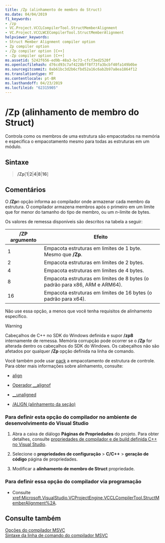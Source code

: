 ```yaml
---
title: /Zp (alinhamento de membro do Struct)
ms.date: 04/04/2019
f1_keywords:
- /zp
- VC.Project.VCCLCompilerTool.StructMemberAlignment
- VC.Project.VCCLWCECompilerTool.StructMemberAlignment
helpviewer_keywords:
- Struct Member Alignment compiler option
- Zp compiler option
- /Zp compiler option [C++]
- -Zp compiler option [C++]
ms.assetid: 5242f656-ed9b-48a3-bc73-cfcf3ed2520f
ms.openlocfilehash: d76cd93c7af4228bff8f73fa3bcbf40fa149b0be
ms.sourcegitcommit: 0ab61bc3d2b6cfbd52a16c6ab2b97a8ea1864f12
ms.translationtype: MT
ms.contentlocale: pt-BR
ms.lasthandoff: 04/23/2019
ms.locfileid: "62315905"
---
```

# <a name="zp-struct-member-alignment"></a>/Zp (alinhamento de membro do Struct)

Controla como os membros de uma estrutura são empacotados na memória e especifica o empacotamento mesmo para todas as estruturas em um módulo.

## <a name="syntax"></a>Sintaxe

> **/Zp**[**1**|**2**|**4**|**8**|**16**]

## <a name="remarks"></a>Comentários

O **/Zp**_n_ opção informa ao compilador onde armazenar cada membro da estrutura. O compilador armazena membros após o primeiro em um limite que for menor do tamanho do tipo de membro, ou um *n*-limite de bytes.

Os valores de remessa disponíveis são descritos na tabela a seguir:

|/ZP argumento|Efeito|
|-|-|
|1|Empacota estruturas em limites de 1 byte. Mesmo que **/Zp**.|
|2|Empacota estruturas em limites de 2 bytes.|
|4|Empacota estruturas em limites de 4 bytes.|
|8|Empacota estruturas em limites de 8 bytes (o padrão para x86, ARM e ARM64).|
|16| Empacota estruturas em limites de 16 bytes (o padrão para x64).|

Não use essa opção, a menos que você tenha requisitos de alinhamento específico.

> [!WARNING]
> Cabeçalhos de C++ no SDK do Windows definida e supor **/zp8** internamente de remessa. Memória corrupção pode ocorrer se o **/Zp** for alterada dentro os cabeçalhos do SDK do Windows. Os cabeçalhos não são afetados por qualquer **/Zp** opção definida na linha de comando.

Você também pode usar [pack](../../preprocessor/pack.md) a empacotamento de estrutura de controle. Para obter mais informações sobre alinhamento, consulte:

- [align](../../cpp/align-cpp.md)

- [Operador __alignof](../../cpp/alignof-operator.md)

- [__unaligned](../../cpp/unaligned.md)

- [/ALIGN (alinhamento da seção)](align-section-alignment.md)

### <a name="to-set-this-compiler-option-in-the-visual-studio-development-environment"></a>Para definir esta opção do compilador no ambiente de desenvolvimento do Visual Studio

1. Abra a caixa de diálogo **Páginas de Propriedades** do projeto. Para obter detalhes, consulte [propriedades de compilador e de build definida C++ no Visual Studio](../working-with-project-properties.md).

1. Selecione o **propriedades de configuração** > **C/C++** > **geração de código** página de propriedades.

1. Modificar a **alinhamento de membro de Struct** propriedade.

### <a name="to-set-this-compiler-option-programmatically"></a>Para definir essa opção do compilador via programação

- Consulte <xref:Microsoft.VisualStudio.VCProjectEngine.VCCLCompilerTool.StructMemberAlignment%2A>.

## <a name="see-also"></a>Consulte também

[Opções do compilador MSVC](compiler-options.md) \
[Sintaxe da linha de comando do compilador MSVC](compiler-command-line-syntax.md)
